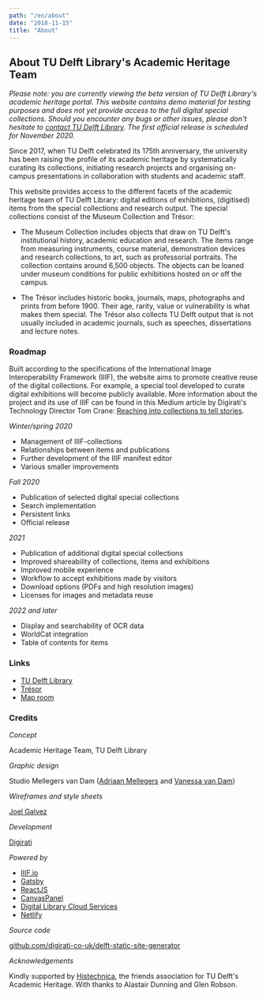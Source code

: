 ```yaml
---
path: "/en/about"
date: "2018-11-15"
title: "About"
---
```


<article class="long">

# About TU Delft Library's Academic Heritage Team

*Please note: you are currently viewing the beta version of TU Delft Library's academic heritage portal. This website contains demo material for testing purposes and does not yet provide access to the full digital special collections. Should you encounter any bugs or other issues, please don't hesitate to [contact TU Delft Library](https://www.tudelft.nl/en/library/about-the-library/contact-and-map). The first official release is scheduled for November 2020.*

Since 2017, when TU Delft celebrated its 175th anniversary, the university has been raising the profile of its academic heritage by systematically curating  its collections, initiating research projects and organising on-campus presentations in collaboration with students and academic staff.

This website provides access to the different facets of the academic heritage team of TU Delft Library: digital editions of exhibitions, (digitised) items from the special collections and research output. The special collections consist of the Museum Collection and Trésor:

- The Museum Collection includes objects that draw on TU Delft's institutional history, academic education and research. The items range from measuring instruments, course material, demonstration devices and research collections, to art, such as professorial portraits. The collection contains around 6,500 objects. The objects can be loaned under museum conditions for public exhibitions hosted on or off the campus.

- The Trésor includes historic books, journals, maps, photographs and prints from before 1900. Their age, rarity, value or vulnerability is what makes them special. The Trésor also collects TU Delft output that is not usually included in academic journals, such as speeches, dissertations and lecture notes. 

### Roadmap

Built according to the specifications of the International Image Interoperability Framework (IIIF), the website aims to promote creative reuse of the digital collections. For example, a special tool developed to curate digital exhibitions will become publicly available. More information about the project and its use of IIIF can be found in this Medium article by Digirati's Technology Director Tom Crane: [Reaching into collections to tell stories](https://medium.com/digirati-ch/reaching-into-collections-to-tell-stories-3dc32a1772af).

*Winter/spring 2020*

- Management of IIIF-collections
- Relationships between items and publications
- Further development of the IIIF manifest editor
- Various smaller improvements

*Fall 2020*

- Publication of selected digital special collections
- Search implementation
- Persistent links
- Official release

*2021*

- Publication of additional digital special collections
- Improved shareability of collections, items and exhibitions
- Improved mobile experience
- Workflow to accept exhibitions made by visitors
- Download options (PDFs and high resolution images)
- Licenses for images and metadata reuse

*2022 and later*

- Display and searchability of OCR data
- WorldCat integration
- Table of contents for items

### Links

- [TU Delft Library](https://www.tudelft.nl/library/)
- [Trésor](https://tresor.tudelft.nl)
- [Map room](https://www.tudelft.nl/en/library/collections/map-room/)

### Credits

*Concept*

Academic Heritage Team, TU Delft Library

*Graphic design*

Studio Mellegers van Dam ([Adriaan Mellegers](https://www.adriaanmellegers.com) and [Vanessa van Dam](http://www.vanessavandam.nl))

*Wireframes and style sheets*

[Joel Galvez](https://www.joelgalvez.com)

*Development*

[Digirati](https://digirati.com)

*Powered by*

- [IIIF.io](https://iiif.io)
- [Gatsby](https://www.gatsbyjs.org)
- [ReactJS](https://reactjs.org)
- [CanvasPanel](https://canvas-panel.digirati.com)
- [Digital Library Cloud Services](https://dlcs.info)
- [Netlify](https://www.netlify.com)

*Source code*

[github.com/digirati-co-uk/delft-static-site-generator](https://github.com/digirati-co-uk/delft-static-site-generator)

*Acknowledgements*

Kindly supported by [Histechnica](https://histechnica.nl), the friends association for TU Delft's Academic Heritage. With thanks to Alastair Dunning and Glen Robson.

</article>
